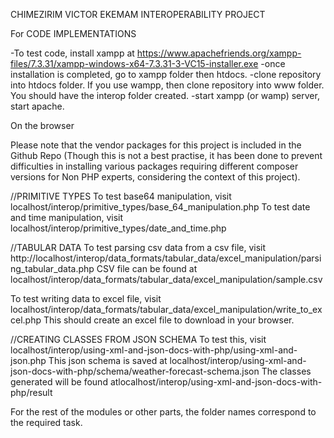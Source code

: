 CHIMEZIRIM VICTOR EKEMAM INTEROPERABILITY PROJECT

For CODE IMPLEMENTATIONS

-To test code, install xampp at https://www.apachefriends.org/xampp-files/7.3.31/xampp-windows-x64-7.3.31-3-VC15-installer.exe
-once installation is completed, go to xampp folder then htdocs.
-clone repository into htdocs folder. If you use wampp, then clone repository into www folder. You should have the interop folder created.
-start xampp (or wamp) server, start apache.

On the browser

Please note that the vendor packages for this project is included in the Github Repo (Though this is not a best practise, it has been done to
prevent difficulties in installing various packages requiring different composer versions for Non PHP experts, considering the context of this project).

//PRIMITIVE TYPES
To test base64 manipulation, visit localhost/interop/primitive_types/base_64_manipulation.php
To test date and time manipulation, visit localhost/interop/primitive_types/date_and_time.php

//TABULAR DATA
To test parsing csv data from a csv file, visit http://localhost/interop/data_formats/tabular_data/excel_manipulation/parsing_tabular_data.php
CSV file can be found at localhost/interop/data_formats/tabular_data/excel_manipulation/sample.csv

To test writing data to excel file, visit localhost/interop/data_formats/tabular_data/excel_manipulation/write_to_excel.php
This should create an excel file to download in your browser.

//CREATING CLASSES FROM JSON SCHEMA
To test this, visit localhost/interop/using-xml-and-json-docs-with-php/using-xml-and-json.php
This json schema is saved at localhost/interop/using-xml-and-json-docs-with-php/schema/weather-forecast-schema.json
The classes generated will be found atlocalhost/interop/using-xml-and-json-docs-with-php/result

For the rest of the modules or other parts, the folder names correspond to the required task.